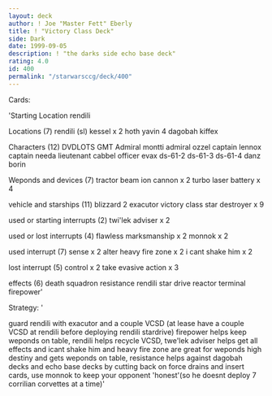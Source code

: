 ```yaml
---
layout: deck
author: ! Joe "Master Fett" Eberly
title: ! "Victory Class Deck"
side: Dark
date: 1999-09-05
description: ! "the darks side echo base deck"
rating: 4.0
id: 400
permalink: "/starwarsccg/deck/400"
---
```

Cards: 

'Starting Location
rendili

Locations (7)
rendili (sl)
kessel x 2
hoth
yavin 4
dagobah
kiffex

Characters (12)
DVDLOTS
GMT
Admiral montti
admiral ozzel
captain lennox
captain needa
lieutenant cabbel
officer evax
ds-61-2
ds-61-3
ds-61-4
danz borin

Weponds and devices (7)
tractor beam
ion cannon x 2
turbo laser battery x 4

vehicle and starships (11)
blizzard 2
exacutor
victory class star destroyer x 9

used or starting interrupts (2)
twi'lek adviser x 2

used or lost interrupts (4)
flawless marksmanship x 2
monnok x 2

used interrupt (7)
sense x 2
alter
heavy fire zone x 2
i cant shake him x 2

lost interrupt (5)
control x 2
take evasive action x 3

effects (6)
death squadron
resistance
rendili star drive
reactor terminal
firepower'

Strategy: '

guard rendili with exacutor and a couple VCSD (at lease have a couple VCSD at rendili before deploying rendili stardrive) firepower helps keep weponds on table, rendili helps recycle VCSD, twe'lek adviser helps get all effects and icant shake him and heavy fire zone are great for weponds high destiny and gets weponds on table, resistance helps against dagobah decks and echo base decks by cutting back on force drains and insert cards, use monnok to keep your opponent 'honest'(so he doesnt deploy 7 corrilian corvettes at a time)'

